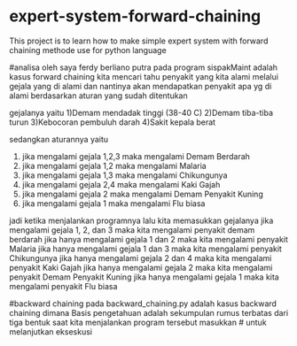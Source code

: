 # expert-system-forward-chaining
This project is to learn how to make simple expert system with forward chaining methode use for python language

#analisa oleh saya ferdy berliano putra
pada program sispakMaint adalah kasus forward chaining kita mencari tahu penyakit yang kita alami melalui gejala yang di alami dan nantinya akan mendapatkan penyakit apa yg di alami berdasarkan aturan yang sudah ditentukan

gejalanya yaitu
1)Demam mendadak tinggi (38-40 C)
2)Demam tiba-tiba turun
3)Kebocoran pembuluh darah
4)Sakit kepala berat

sedangkan aturannya yaitu 
1) jika mengalami gejala 1,2,3 maka mengalami Demam Berdarah
2) jika mengalami gejala 1,2 maka mengalami Malaria
3) jika mengalami gejala 1,3 maka mengalami Chikungunya
4) jika mengalami gejala 2,4 maka mengalami Kaki Gajah
5) jika mengalami gejala 2 maka mengalami Demam Penyakit Kuning
6) jika mengalami gejala 1 maka mengalami Flu biasa

jadi ketika menjalankan programnya lalu kita memasukkan gejalanya 
jika mengalami gejala 1, 2, dan 3 maka kita mengalami penyakit demam berdarah
jika hanya mengalami gejala 1 dan 2 maka kita mengalami penyakit Malaria
jika hanya mengalami gejala 1 dan 3 maka kita mengalami penyakit Chikungunya
jika hanya mengalami gejala 2 dan 4 maka kita mengalami penyakit Kaki Gajah
jika hanya mengalami gejala 2 maka kita mengalami penyakit Demam Penyakit Kuning
jika hanya mengalami gejala 1 maka kita mengalami penyakit Flu biasa

#backward chaining
pada backward_chaining.py adalah kasus backward chaining dimana Basis pengetahuan adalah sekumpulan rumus terbatas dari tiga bentuk
saat kita menjalankan program tersebut masukkan # untuk melanjutkan ekseskusi